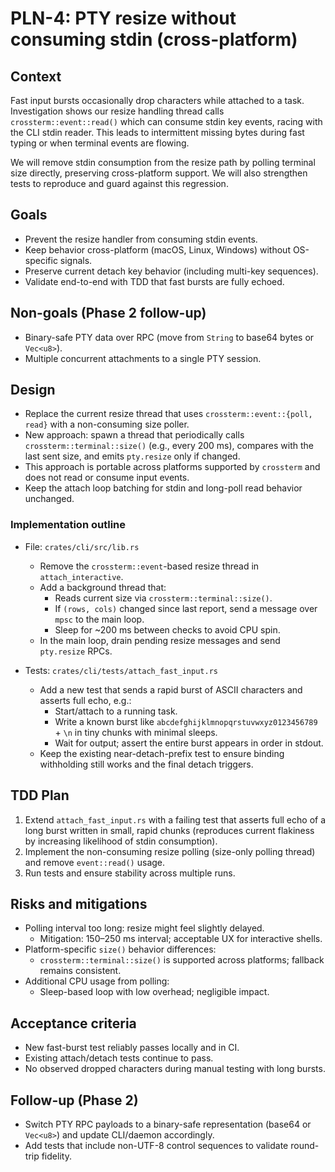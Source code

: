 # PLN-4: PTY resize without consuming stdin (cross-platform)

## Context

Fast input bursts occasionally drop characters while attached to a task.
Investigation shows our resize handling thread calls `crossterm::event::read()` which can consume stdin key events, racing with the CLI stdin reader.
This leads to intermittent missing bytes during fast typing or when terminal events are flowing.

We will remove stdin consumption from the resize path by polling terminal size directly, preserving cross-platform support.
We will also strengthen tests to reproduce and guard against this regression.

## Goals

- Prevent the resize handler from consuming stdin events.
- Keep behavior cross-platform (macOS, Linux, Windows) without OS-specific signals.
- Preserve current detach key behavior (including multi-key sequences).
- Validate end-to-end with TDD that fast bursts are fully echoed.

## Non-goals (Phase 2 follow-up)

- Binary-safe PTY data over RPC (move from `String` to base64 bytes or `Vec<u8>`).
- Multiple concurrent attachments to a single PTY session.

## Design

- Replace the current resize thread that uses `crossterm::event::{poll, read}` with a non-consuming size poller.
- New approach: spawn a thread that periodically calls `crossterm::terminal::size()` (e.g., every 200 ms), compares with the last sent size, and emits `pty.resize` only if changed.
- This approach is portable across platforms supported by `crossterm` and does not read or consume input events.
- Keep the attach loop batching for stdin and long-poll read behavior unchanged.

### Implementation outline

- File: `crates/cli/src/lib.rs`
  - Remove the `crossterm::event`-based resize thread in `attach_interactive`.
  - Add a background thread that:
    - Reads current size via `crossterm::terminal::size()`.
    - If `(rows, cols)` changed since last report, send a message over `mpsc` to the main loop.
    - Sleep for ~200 ms between checks to avoid CPU spin.
  - In the main loop, drain pending resize messages and send `pty.resize` RPCs.

- Tests: `crates/cli/tests/attach_fast_input.rs`
  - Add a new test that sends a rapid burst of ASCII characters and asserts full echo, e.g.:
    - Start/attach to a running task.
    - Write a known burst like `abcdefghijklmnopqrstuvwxyz0123456789` + `\n` in tiny chunks with minimal sleeps.
    - Wait for output; assert the entire burst appears in order in stdout.
  - Keep the existing near-detach-prefix test to ensure binding withholding still works and the final detach triggers.

## TDD Plan

1. Extend `attach_fast_input.rs` with a failing test that asserts full echo of a long burst written in small, rapid chunks (reproduces current flakiness by increasing likelihood of stdin consumption).
2. Implement the non-consuming resize polling (size-only polling thread) and remove `event::read()` usage.
3. Run tests and ensure stability across multiple runs.

## Risks and mitigations

- Polling interval too long: resize might feel slightly delayed.
  - Mitigation: 150–250 ms interval; acceptable UX for interactive shells.
- Platform-specific `size()` behavior differences:
  - `crossterm::terminal::size()` is supported across platforms; fallback remains consistent.
- Additional CPU usage from polling:
  - Sleep-based loop with low overhead; negligible impact.

## Acceptance criteria

- New fast-burst test reliably passes locally and in CI.
- Existing attach/detach tests continue to pass.
- No observed dropped characters during manual testing with long bursts.

## Follow-up (Phase 2)

- Switch PTY RPC payloads to a binary-safe representation (base64 or `Vec<u8>`) and update CLI/daemon accordingly.
- Add tests that include non-UTF-8 control sequences to validate round-trip fidelity.